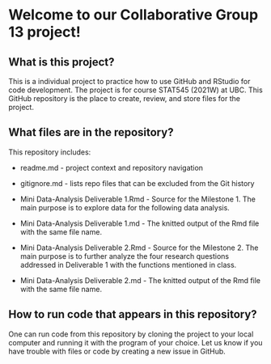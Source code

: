 
# Welcome to our Collaborative Group 13 project!

## What is this project?
This is a individual project to practice how to use GitHub and RStudio for code development. The project is for course STAT545 (2021W) at UBC. This GitHub repository is the place to create, review, and store files for the project.

## What files are in the repository?
This repository includes:
* readme.md - project context and repository navigation
* gitignore.md - lists repo files that can be excluded from the Git history

* Mini Data-Analysis Deliverable 1.Rmd - Source for the Milestone 1. The main purpose is to explore data for the following data analysis.
* Mini Data-Analysis Deliverable 1.md - The knitted output of the Rmd file with the same file name.

* Mini Data-Analysis Deliverable 2.Rmd - Source for the Milestone 2. The main purpose is to further analyze the four research questions addressed in Deliverable 1 with the functions mentioned in class.

* Mini Data-Analysis Deliverable 2.md - The knitted output of the Rmd file with the same file name.

## How to run code that appears in this repository?
One can run code from this repository by cloning the project to your local computer and running it with the program of your choice. Let us know if you have trouble with files or code by creating a new issue in GitHub.
